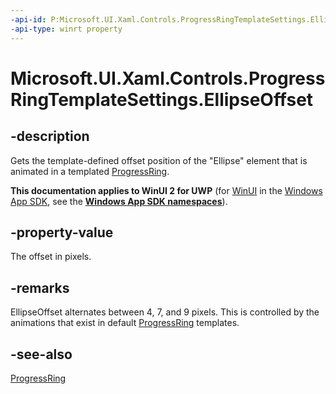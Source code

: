 ```yaml
---
-api-id: P:Microsoft.UI.Xaml.Controls.ProgressRingTemplateSettings.EllipseOffset
-api-type: winrt property
---
```


# Microsoft.UI.Xaml.Controls.ProgressRingTemplateSettings.EllipseOffset

<!--
public Windows.UI.Xaml.Thickness EllipseOffset { get; set; }
-->


## -description
Gets the template-defined offset position of the "Ellipse" element that is animated in a templated [ProgressRing](progressring.md).

**This documentation applies to WinUI 2 for UWP** (for [WinUI](/windows/apps/winui/winui3/) in the [Windows App SDK](/windows/apps/windows-app-sdk/), see the **[Windows App SDK namespaces](/windows/windows-app-sdk/api/winrt/)**).

## -property-value

The offset in pixels. 

## -remarks

EllipseOffset alternates between 4, 7, and 9 pixels. This is controlled by the animations that exist in default [ProgressRing](progressring.md) templates. 

## -see-also
[ProgressRing](progressring.md)



